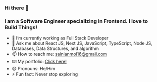### Hi there 👋
### I am a Software Engineer specializing in Frontend. I love to Build Things!


- 🔭 I’m currently working as Full Stack Developer
- 💬 Ask me about React JS, Next JS, JavaScript, TypeScript, Node JS, Databases, Data Structures, and algorithm
- 📫 How to reach me: sainianmol16@gmail.com
- ⌨️ My portfolio: [Click here!](https://anmoldeep.vercel.app/)
- 😄 Pronouns: He/Him
- ⚡ Fun fact: Never stop exploring

